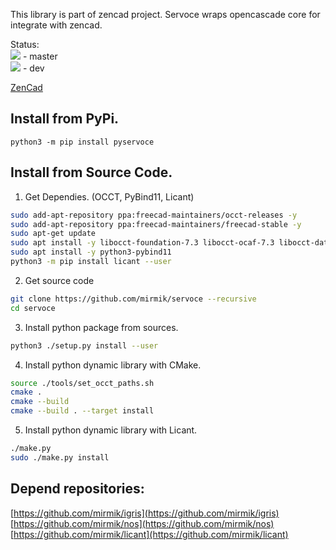 This library is part of zencad project.
Servoce wraps opencascade core for integrate with zencad.

Status:  
![](https://travis-ci.com/mirmik/servoce.svg?branch=master) - master  
![](https://travis-ci.com/mirmik/servoce.svg?branch=dev) - dev  

[ZenCad](https://github.com/mirmik/zencad)

Install from PyPi.
------------------
```
python3 -m pip install pyservoce
```

Install from Source Code.
-------------------------------------
1. Get Dependies. (OCCT, PyBind11, Licant) 
```sh
sudo add-apt-repository ppa:freecad-maintainers/occt-releases -y
sudo add-apt-repository ppa:freecad-maintainers/freecad-stable -y
sudo apt-get update
sudo apt install -y libocct-foundation-7.3 libocct-ocaf-7.3 libocct-data-exchange-7.3 libocct-foundation-dev libocct-ocaf-dev libocct-data-exchange-dev
sudo apt install -y python3-pybind11
python3 -m pip install licant --user
```

2. Get source code
```sh
git clone https://github.com/mirmik/servoce --recursive
cd servoce
```

3. Install python package from sources.
```sh
python3 ./setup.py install --user
```

4. Install python dynamic library with CMake.
```sh
source ./tools/set_occt_paths.sh
cmake .
cmake --build
cmake --build . --target install
```

5. Install python dynamic library with Licant.
```sh
./make.py
sudo ./make.py install
```

Depend repositories:
--------------------
[https://github.com/mirmik/igris](https://github.com/mirmik/igris)  
[https://github.com/mirmik/nos](https://github.com/mirmik/nos)  
[https://github.com/mirmik/licant](https://github.com/mirmik/licant)  